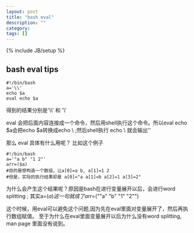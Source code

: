 ```yaml
---
layout: post
title: "bash eval"
description: ""
category: 
tags: []
---
```

{% include JB/setup %}
## bash eval tips

	#!/bin/bash
	a='\\'
	echo $a
	eval echo $a

得到的结果分别是'\\\\' 和 '\\'

eval 会把后面内容连接成一个命令，然后用shell执行这个命令。所以eval echo $a会把echo $a转换成echo \\ ;然后shell执行 echo \\ 就会输出'\'

那么 eval 具体有什么用呢？
比如这个例子

	#!/bin/bash
	a='"a b" "1 2"'
	arr=($a)
	#目的是想构造一个数组，让a[0]=a b, a[1]=1 2
	#但是，实际的执行结果却是 a[0]="a a[1]=b a[2]=1 a[3]=2"

为什么会产生这个结果呢？原因是bash在进行变量展开以后，会进行word splitting ; 其实a=($a)这一句就成了
	arr=$(""a" "b" "1" "2"")

这个时候，用eval可以避免这个问题,因为先在eval里面对变量展开了，然后再执行数组赋值。 至于为什么在eval里面变量展开以后为什么没有word splitting, man page 里面没有说到。


